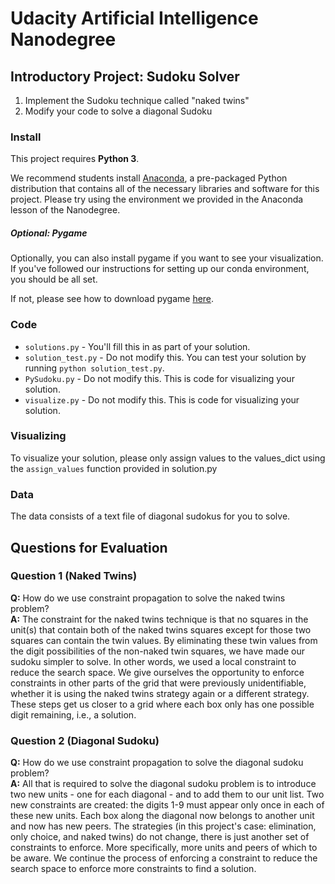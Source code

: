 # Udacity Artificial Intelligence Nanodegree
## Introductory Project: Sudoku Solver

1. Implement the Sudoku technique called "naked twins"
2. Modify your code to solve a diagonal Sudoku

### Install

This project requires **Python 3**.

We recommend students install [Anaconda](https://www.continuum.io/downloads), a pre-packaged Python distribution that contains all of the necessary libraries and software for this project. 
Please try using the environment we provided in the Anaconda lesson of the Nanodegree.

##### Optional: Pygame

Optionally, you can also install pygame if you want to see your visualization. If you've followed our instructions for setting up our conda environment, you should be all set.

If not, please see how to download pygame [here](http://www.pygame.org/download.shtml).

### Code

* `solutions.py` - You'll fill this in as part of your solution.
* `solution_test.py` - Do not modify this. You can test your solution by running `python solution_test.py`.
* `PySudoku.py` - Do not modify this. This is code for visualizing your solution.
* `visualize.py` - Do not modify this. This is code for visualizing your solution.

### Visualizing

To visualize your solution, please only assign values to the values_dict using the ```assign_values``` function provided in solution.py

### Data

The data consists of a text file of diagonal sudokus for you to solve.

## Questions for Evaluation

### Question 1 (Naked Twins)
**Q:** How do we use constraint propagation to solve the naked twins problem?  
**A:** The constraint for the naked twins technique is that no squares in the unit(s) that contain both of the naked twins squares except for those two squares can contain the twin values. By eliminating these twin values from the digit possibilities of the non-naked twin squares, we have made our sudoku simpler to solve. In other words, we used a local constraint to reduce the search space. We give ourselves the opportunity to enforce constraints in other parts of the grid that were previously unidentifiable, whether it is using the naked twins strategy again or a different strategy. These steps get us closer to a grid where each box only has one possible digit remaining, i.e., a solution.

### Question 2 (Diagonal Sudoku)
**Q:** How do we use constraint propagation to solve the diagonal sudoku problem?  
**A:** All that is required to solve the diagonal sudoku problem is to introduce two new units - one for each diagonal - and to add them to our unit list. Two new constraints are created: the digits 1-9 must appear only once in each of these new units. Each box along the diagonal now belongs to another unit and now has new peers. The strategies (in this project's case: elimination, only choice, and naked twins) do not change, there is just another set of constraints to enforce. More specifically, more units and peers of which to be aware. We continue the process of enforcing a constraint to reduce the search space to enforce more constraints to find a solution.